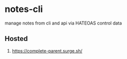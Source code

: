 # notes-cli

manage notes from cli and api via HATEOAS control data

## Hosted

1. https://complete-parent.surge.sh/


